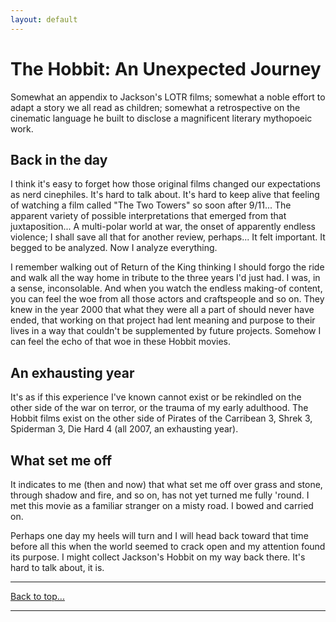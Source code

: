 ```yaml
---
layout: default
---
```

# The Hobbit: An Unexpected Journey

Somewhat an appendix to Jackson's LOTR films; somewhat a noble effort to adapt a story we all read as children; somewhat a retrospective on the cinematic language he built to disclose a magnificent literary mythopoeic work.

## Back in the day

I think it's easy to forget how those original films changed our expectations as nerd cinephiles. It's hard to talk about. It's hard to keep alive that feeling of watching a film called "The Two Towers" so soon after 9/11... The apparent variety of possible interpretations that emerged from that juxtaposition... A multi-polar world at war, the onset of apparently endless violence; I shall save all that for another review, perhaps... It felt important. It begged to be analyzed. Now I analyze everything.

I remember walking out of Return of the King thinking I should forgo the ride and walk all the way home in tribute to the three years I'd just had. I was, in a sense, inconsolable. And when you watch the endless making-of content, you can feel the woe from all those actors and craftspeople and so on. They knew in the year 2000 that what they were all a part of should never have ended, that working on that project had lent meaning and purpose to their lives in a way that couldn't be supplemented by future projects. Somehow I can feel the echo of that woe in these Hobbit movies.

## An exhausting year

It's as if this experience I've known cannot exist or be rekindled on the other side of the war on terror, or the trauma of my early adulthood. The Hobbit films exist on the other side of Pirates of the Carribean 3, Shrek 3, Spiderman 3, Die Hard 4 (all 2007, an exhausting year).

## What set me off

It indicates to me (then and now) that what set me off over grass and stone, through shadow and fire, and so on, has not yet turned me fully 'round. I met this movie as a familiar stranger on a misty road. I bowed and carried on.

Perhaps one day my heels will turn and I will head back toward that time before all this when the world seemed to crack open and my attention found its purpose. I might collect Jackson's Hobbit on my way back there. It's hard to talk about, it is.

* * *
[Back to top...](fc.html)
* * *

